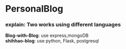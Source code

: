 # PersonalBlog

### explain: Two works using different languages
**Blog-with-Blog**: use express,mongoDB
<br>
**shihhao-blog**: use python, Flask, postgresql 


